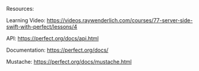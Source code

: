 Resources:

Learning Video: https://videos.raywenderlich.com/courses/77-server-side-swift-with-perfect/lessons/4

API: https://perfect.org/docs/api.html

Documentation: https://perfect.org/docs/

Mustache: https://perfect.org/docs/mustache.html

